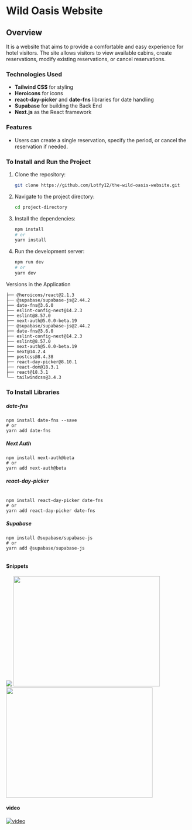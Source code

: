 # Wild Oasis Website

## Overview
It is a website that aims to provide a comfortable and easy experience for hotel visitors. The site allows visitors to view available cabins, create reservations, modify existing reservations, or cancel reservations.

### Technologies Used
- **Tailwind CSS** for styling
- **Heroicons** for icons
- **react-day-picker** and **date-fns** libraries for date handling
- **Supabase** for building the Back End
- **Next.js** as the React framework


### Features
- Users can create a single reservation, specify the period, or cancel the reservation if needed.

### To Install and Run the Project
1. Clone the repository:
    ```bash
    git clone https://github.com/Lotfy12/the-wild-oasis-website.git
    ```
2. Navigate to the project directory:
    ```bash
    cd project-directory
    ```
3. Install the dependencies:
    ```bash
    npm install
    # or
    yarn install
    ```
4. Run the development server:
    ```bash
    npm run dev
    # or
    yarn dev
    ```
Versions in the Application
```
├── @heroicons/react@2.1.3
├── @supabase/supabase-js@2.44.2
├── date-fns@3.6.0
├── eslint-config-next@14.2.3
├── eslint@8.57.0
├── next-auth@5.0.0-beta.19
├── @supabase/supabase-js@2.44.2
├── date-fns@3.6.0
├── eslint-config-next@14.2.3
├── eslint@8.57.0
├── next-auth@5.0.0-beta.19
├── next@14.2.4
├── postcss@8.4.38
├── react-day-picker@8.10.1
├── react-dom@18.3.1
├── react@18.3.1
└── tailwindcss@3.4.3

```
### To Install Libraries
##### date-fns
```
npm install date-fns --save
# or
yarn add date-fns

```
##### Next Auth
``` 
npm install next-auth@beta
# or
yarn add next-auth@beta
```
##### react-day-picker
``` 

npm install react-day-picker date-fns
# or
yarn add react-day-picker date-fns

```
##### Supabase

```
npm install @supabase/supabase-js
# or
yarn add @supabase/supabase-js


```
#### Snippets

<div>
  <img src="https://github.com/user-attachments/assets/5fa360be-bbd6-44eb-9844-21426c518a88" />
  <img src="https://github.com/user-attachments/assets/dd77182a-2cd7-44d0-abf7-9e97e4591e4d" height="300" width="400" />
  <img src="https://github.com/user-attachments/assets/c710736a-98db-4014-bb9d-d9575c01b0c9" height="300" width="400" />
</div>

#### video

[![video](https://github.com/user-attachments/assets/5fa360be-bbd6-44eb-9844-21426c518a88)](https://github.com/user-attachments/assets/d59a144c-585b-4cda-bde7-3d4bf6f531c4)

